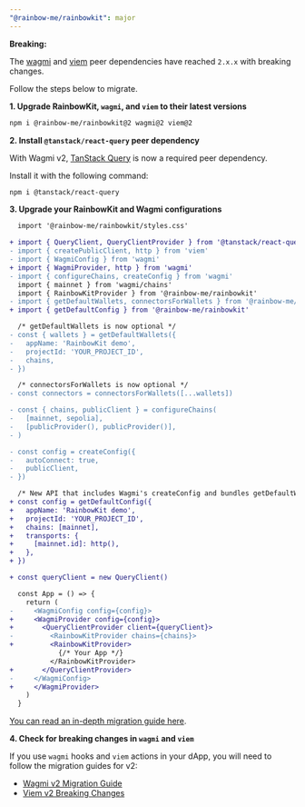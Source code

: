 ```yaml
---
"@rainbow-me/rainbowkit": major
---
```


**Breaking:**

The [wagmi](https://wagmi.sh) and [viem](https://viem.sh) peer dependencies have reached `2.x.x` with breaking changes.

Follow the steps below to migrate.

**1. Upgrade RainbowKit, `wagmi`, and `viem` to their latest versions**

```bash
npm i @rainbow-me/rainbowkit@2 wagmi@2 viem@2
```

**2. Install `@tanstack/react-query` peer dependency**

With Wagmi v2, [TanStack Query](https://tanstack.com/query/v5/docs/react/overview) is now a required peer dependency.

Install it with the following command:

```bash
npm i @tanstack/react-query
```

**3. Upgrade your RainbowKit and Wagmi configurations**

```diff
  import '@rainbow-me/rainbowkit/styles.css'

+ import { QueryClient, QueryClientProvider } from '@tanstack/react-query'
- import { createPublicClient, http } from 'viem'
- import { WagmiConfig } from 'wagmi'
+ import { WagmiProvider, http } from 'wagmi'
- import { configureChains, createConfig } from 'wagmi'
  import { mainnet } from 'wagmi/chains'
  import { RainbowKitProvider } from '@rainbow-me/rainbowkit'
- import { getDefaultWallets, connectorsForWallets } from '@rainbow-me/rainbowkit'
+ import { getDefaultConfig } from '@rainbow-me/rainbowkit'

  /* getDefaultWallets is now optional */
- const { wallets } = getDefaultWallets({
-   appName: 'RainbowKit demo',
-   projectId: 'YOUR_PROJECT_ID',
-   chains,
- })

  /* connectorsForWallets is now optional */
- const connectors = connectorsForWallets([...wallets])

- const { chains, publicClient } = configureChains( 
-   [mainnet, sepolia], 
-   [publicProvider(), publicProvider()],
- )

- const config = createConfig({
-   autoConnect: true,
-   publicClient,
- })

  /* New API that includes Wagmi's createConfig and bundles getDefaultWallets and connectorsForWallets */
+ const config = getDefaultConfig({
+   appName: 'RainbowKit demo',
+   projectId: 'YOUR_PROJECT_ID',
+   chains: [mainnet],
+   transports: {
+     [mainnet.id]: http(),
+   },
+ })

+ const queryClient = new QueryClient()

  const App = () => {
    return (
-     <WagmiConfig config={config}>
+     <WagmiProvider config={config}>
+       <QueryClientProvider client={queryClient}>
-         <RainbowKitProvider chains={chains}>
+         <RainbowKitProvider>
            {/* Your App */}
          </RainbowKitProvider>
+       </QueryClientProvider>
-     </WagmiConfig>
+     </WagmiProvider>
    )
  }
```

[You can read an in-depth migration guide here](https://beta.rainbowkit.com/guides/rainbowkit-wagmi-v2).

**4. Check for breaking changes in `wagmi` and `viem`**

If you use `wagmi` hooks and `viem` actions in your dApp, you will need to follow the migration guides for v2:

- [Wagmi v2 Migration Guide](https://wagmi.sh/react/guides/migrate-from-v1-to-v2)
- [Viem v2 Breaking Changes](https://viem.sh/docs/migration-guide.html#_2-x-x-breaking-changes)
